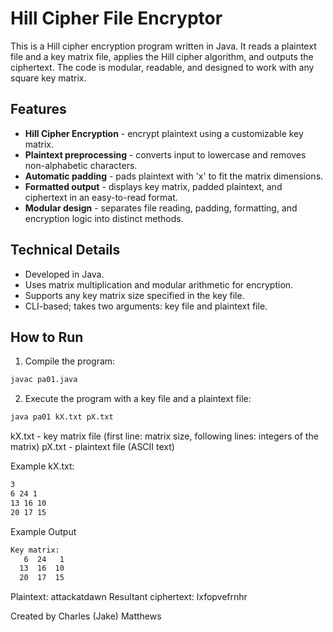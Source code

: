 # Hill Cipher File Encryptor

This is a Hill cipher encryption program written in Java. It reads a plaintext file and a key matrix file, applies the Hill cipher algorithm, and outputs the ciphertext. The code is modular, readable, and designed to work with any square key matrix.

## Features

- **Hill Cipher Encryption** - encrypt plaintext using a customizable key matrix.
- **Plaintext preprocessing** - converts input to lowercase and removes non-alphabetic characters.
- **Automatic padding** - pads plaintext with 'x' to fit the matrix dimensions.
- **Formatted output** - displays key matrix, padded plaintext, and ciphertext in an easy-to-read format.
- **Modular design** - separates file reading, padding, formatting, and encryption logic into distinct methods.

## Technical Details

- Developed in Java.
- Uses matrix multiplication and modular arithmetic for encryption.
- Supports any key matrix size specified in the key file.
- CLI-based; takes two arguments: key file and plaintext file.

## How to Run

1. Compile the program:
```bash
javac pa01.java
```
2. Execute the program with a key file and a plaintext file:
```bash
java pa01 kX.txt pX.txt
```
kX.txt - key matrix file (first line: matrix size, following lines: integers of the matrix)
pX.txt - plaintext file (ASCII text)

Example kX.txt:
```bash
3
6 24 1
13 16 10
20 17 15
```
Example Output
```bash
Key matrix:
   6  24   1
  13  16  10
  20  17  15
```
Plaintext: attackatdawn
Resultant ciphertext: lxfopvefrnhr

Created by Charles (Jake) Matthews
